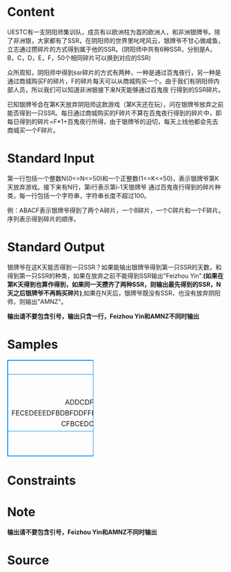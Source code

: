 
# Content

UESTC有一支阴阳师集训队，成员有以欧洲柱为首的欧洲人，和非洲银牌爷。除了非洲银，大家都有了SSR，在阴阳师的世界里叱咤风云，银牌爷不甘心做咸鱼，立志通过攒碎片的方式得到属于他的SSR。(阴阳师中共有6种SSR，分别是A，B，C，D，E，F，50个相同碎片可以换到对应的SSR)

众所周知，阴阳师中得到ssr碎片的方式有两种，一种是通过百鬼夜行，另一种是通过商城购买F的碎片，F的碎片每天可以从商城购买一个。由于我们有阴阳师内部人员，所以我们可以知道非洲银接下来N天能够通过百鬼夜
行得到的SSR碎片。

已知银牌爷会在第K天放弃阴阳师这款游戏（第K天还在玩），问在银牌爷放弃之前能否得到一只SSR。每日通过商城购买的F碎片不算在百鬼夜行得到的碎片中，即每日得到的碎片=F*1+百鬼夜行所得，由于银牌爷的迫切，每天上线他都会先去
商城买一个F碎片。

# Standard Input

第一行包括一个整数N(0<=N<=50)和一个正整数(1<=K<=50)，表示银牌爷第K天放弃游戏。接下来有N行，第i行表示第i-1天银牌爷
通过百鬼夜行得到的碎片种类，每一行包括一个字符串，字符串长度不超过100。

例：ABACF表示银牌爷得到了两个A碎片，一个B碎片，一个C碎片和一个F碎片。序列表示得到碎片的顺序。

# Standard Output

银牌爷在这K天能否得到一只SSR？如果能输出银牌爷得到第一只SSR的天数，和得到第一只SSR的种类，如果在放弃之前不能得到SSR输出"Feizhou Yin".**(如果在第K天得到也算作得到，如果同一天攒齐了两种SSR，则输出最先得到的SSR，N天之后银牌爷不再购买碎片)**,如果在N天后，银牌爷既没有SSR，也没有放弃阴阳师，则输出"AMNZ"。

**输出请不要包含引号，输出只含一行，Feizhou Yin和AMNZ不同时输出**

# Samples

<style>
        table,table tr th, table tr td { border:1px solid #0094ff; }
        table { width: 200px; min-height: 25px; line-height: 25px; text-align: center; border-collapse: collapse;}   
    </style>
<table>
	<tr>
		<td>Input</td>
		<td>Output</td>
	</tr>
<tr><td>5 42
EFEAAECFFBDBFBCDADACDEEDCCFFAFADEFB
AFDCDDCDBFEFCEDDBFDBEEFCAAEECEECDCDE
ADDCDFAEACECFEADCBFECADFDFBAAADCFAFFCEADFDDAEAFAFFD
FECEDEEEDFBDBFDDFFBCFACECEDCAFAFEFAFCDBDCCBCCEADADAEBAFBACACBFCBABFDAFBEFCF
CFBCEDCEAFBCDBDDBDEFCAAAACCFFCBBAAEECFEFCFDEEDCACDAC</td><td>5 F</td></tr><tr><td>2 2
AB
AB</td><td>Feizhou Yin</td></tr></table>


# Constraints



# Note

**输出请不要包含引号，Feizhou Yin和AMNZ不同时输出**

# Source


